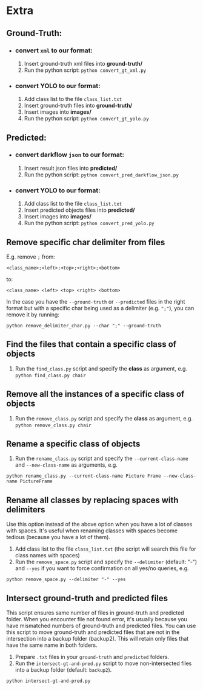 # Extra

## Ground-Truth:
- ### convert `xml` to our format:

    1) Insert ground-truth xml files into **ground-truth/**
    2) Run the python script: `python convert_gt_xml.py`

- ### convert YOLO to our format:

    1) Add class list to the file `class_list.txt`
    2) Insert ground-truth files into **ground-truth/**
    3) Insert images into **images/**
    4) Run the python script: `python convert_gt_yolo.py`

## Predicted:
- ### convert darkflow `json` to our format:

    1) Insert result json files into **predicted/**
    2) Run the python script: `python convert_pred_darkflow_json.py`

- ### convert YOLO to our format:

    1) Add class list to the file `class_list.txt`
    2) Insert predicted objects files into **predicted/**
    3) Insert images into **images/**
    4) Run the python script: `python convert_pred_yolo.py`

## Remove specific char delimiter from files

E.g. remove `;` from:

`<class_name>;<left>;<top>;<right>;<bottom>`

to:

`<class_name> <left> <top> <right> <bottom>`

In the case you have the `--ground-truth` or `--predicted` files in the right format but with a specific char being used as a delimiter (e.g. `";"`), you can remove it by running:

`python remove_delimiter_char.py --char ";" --ground-truth`

## Find the files that contain a specific class of objects

1) Run the `find_class.py` script and specify the **class** as argument, e.g.
`python find_class.py chair`

## Remove all the instances of a specific class of objects

1) Run the `remove_class.py` script and specify the **class** as argument, e.g.
`python remove_class.py chair`

## Rename a specific class of objects

1) Run the `rename_class.py` script and specify the `--current-class-name` and `--new-class-name` as arguments, e.g.

`python rename_class.py --current-class-name Picture Frame --new-class-name PictureFrame`

## Rename all classes by replacing spaces with delimiters
Use this option instead of the above option when you have a lot of classes with spaces.
It's useful when renaming classes with spaces become tedious (because you have a lot of them).

1) Add class list to the file `class_list.txt` (the script will search this file for class names with spaces)
2) Run the `remove_space.py` script and specify the `--delimiter` (default: "-") and `--yes` if you want to force confirmation on all yes/no queries, e.g.

`python remove_space.py --delimiter "-" --yes`

## Intersect ground-truth and predicted files
This script ensures same number of files in ground-truth and predicted folder.
When you encounter file not found error, it's usually because you have
mismatched numbers of ground-truth and predicted files.
You can use this script to move ground-truth and predicted files that are
not in the intersection into a backup folder (backup2).
This will retain only files that have the same name in both folders.

1) Prepare `.txt` files in your `ground-truth` and `predicted` folders.
2) Run the `intersect-gt-and-pred.py` script to move non-intersected files into a backup folder (default: `backup2`).

`python intersect-gt-and-pred.py`
